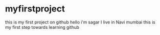 # myfirstproject
this is my first project on github
hello i'm sagar
I live in Navi mumbai
this is my first step towards learning github 
